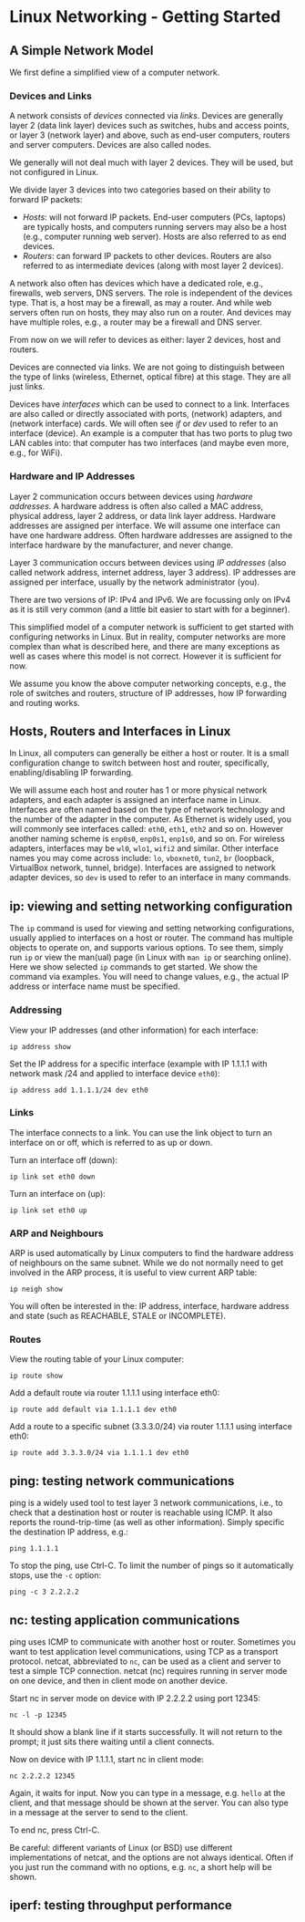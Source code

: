 # Linux Networking - Getting Started

## A Simple Network Model

We first define a simplified view of a computer network.

### Devices and Links

A network consists of *devices* connected via *links*. Devices are generally layer 2 (data link layer) devices such as switches, hubs and access points, or layer 3 (network layer) and above, such as end-user computers, routers and server computers. Devices are also called nodes. 

We generally will not deal much with layer 2 devices. They will be used, but not configured in Linux.

We divide layer 3 devices into two categories based on their ability to forward IP packets:

- *Hosts*: will not forward IP packets. End-user computers (PCs, laptops) are typically hosts, and computers running servers may also be a host (e.g., computer running web server). Hosts are also referred to as end devices.
- *Routers*: can forward IP packets to other devices. Routers are also referred to as intermediate devices (along with most layer 2 devices).

A network also often has devices which have a dedicated role, e.g., firewalls, web servers, DNS servers. The role is independent of the devices type. That is, a host may be a firewall, as may a router. And while web servers often run on hosts, they may also run on a router. And devices may have multiple roles, e.g., a router may be a firewall and DNS server.

From now on we will refer to devices as either: layer 2 devices, host and routers. 

Devices are connected via links. We are not going to distinguish between the type of links (wireless, Ethernet, optical fibre) at this stage. They are all just links.

Devices have *interfaces* which can be used to connect to a link. Interfaces are also called or directly associated with ports, (network) adapters, and (network interface) cards. We will often see *if* or *dev* used to refer to an interface (device). An example is a computer that has two ports to plug two LAN cables into: that computer has two interfaces (and maybe even more, e.g., for WiFi).

### Hardware and IP Addresses

Layer 2 communication occurs between devices using *hardware addresses*. A hardware address is often also called a MAC address, physical address, layer 2 address, or data link layer address. Hardware addresses are assigned per interface. We will assume one interface can have one hardware address. Often hardware addresses are assigned to the interface hardware by the manufacturer, and never change.

Layer 3 communication occurs between devices using *IP addresses* (also called network address, internet address, layer 3 address). IP addresses are assigned per interface, usually by the network administrator (you). 

There are two versions of IP: IPv4 and IPv6. We are focussing only on IPv4 as it is still very common (and a little bit easier to start with for a beginner). 

This simplified model of a computer network is sufficient to get started with configuring networks in Linux. But in reality, computer networks are more complex than what is described here, and there are many exceptions as well as  cases where this model is not correct. However it is sufficient for now. 

We assume you know the above computer networking concepts, e.g., the role of switches and routers, structure of IP addresses, how IP forwarding and routing works. 

## Hosts, Routers and Interfaces in Linux

In Linux, all computers can generally be either a host or router. It is a small configuration change to switch between host and router, specifically, enabling/disabling IP forwarding. 

We will assume each host and router has 1 or more physical network adapters, and each adapter is assigned an interface name in Linux. Interfaces are often named based on the type of network technology and the number of the adapter in the computer. As Ethernet is widely used, you will commonly see interfaces called: ``eth0``, ``eth1``, ``eth2`` and so on. However another naming scheme is ``enp0s0``, ``enp0s1``, ``enp1s0``, and so on. For wireless adapters, interfaces may be ``wl0``, ``wlo1``, ``wifi2`` and similar. Other interface names you may come across include: ``lo``, ``vboxnet0``, ``tun2``, ``br`` (loopback, VirtualBox network, tunnel, bridge). Interfaces are assigned to network adapter devices, so ``dev`` is used to refer to an interface in many commands.

## ip: viewing and setting networking configuration

The ``ip`` command is used for viewing and setting networking configurations, usually applied to interfaces on a host or router. The command has multiple objects to operate on, and supports various options. To see them, simply run ``ip`` or view the man(ual) page (in Linux with ``man ip`` or searching online). Here we show selected ``ip`` commands to get started. We show the command via examples. You will need to change values, e.g., the actual IP address or interface name must be specified.

### Addressing

View your IP addresses (and other information) for each interface:

```
ip address show
```

Set the IP address for a specific interface (example with IP 1.1.1.1 with network mask /24 and applied to interface device ``eth0``):

```
ip address add 1.1.1.1/24 dev eth0
```

### Links

The interface connects to a link. You can use the link object to turn an interface on or off, which is referred to as up or down.

Turn an interface off (down):

```
ip link set eth0 down
```

Turn an interface on (up):

```
ip link set eth0 up
```

### ARP and Neighbours

ARP is used automatically by Linux computers to find the hardware address of neighbours on the same subnet. While we do not normally need to get involved in the ARP process, it is useful to view current ARP table:

```
ip neigh show
```

You will often be interested in the: IP address, interface, hardware address and state (such as REACHABLE, STALE or INCOMPLETE).

### Routes

View the routing table of your Linux computer:

```
ip route show
```

Add a default route via router 1.1.1.1 using interface eth0:

```
ip route add default via 1.1.1.1 dev eth0
```

Add a route to a specific subnet (3.3.3.0/24) via router 1.1.1.1 using interface eth0:

```
ip route add 3.3.3.0/24 via 1.1.1.1 dev eth0
``` 

## ping: testing network communications

ping is a widely used tool to test layer 3 network communications, i.e., to check that a destination host or router is reachable using ICMP. It also reports the round-trip-time (as well as other information). Simply specific the destination IP address, e.g.:

```
ping 1.1.1.1
```
To stop the ping, use Ctrl-C. To limit the number of pings so it automatically stops, use the ``-c`` option:

```
ping -c 3 2.2.2.2
```

## nc: testing application communications

ping uses ICMP to communicate with another host or router. Sometimes you want to test application level communications, using TCP as a transport protocol. netcat, abbreviated to ``nc``, can be used as a client and server to test a simple TCP connection. netcat (nc) requires running in server mode on one device, and then in client mode on another device.

Start nc in server mode on device with IP 2.2.2.2 using port 12345:

```
nc -l -p 12345
```

It should show a blank line if it starts successfully. It will not return to the prompt; it just sits there waiting until a client connects.

Now on device with IP 1.1.1.1, start nc in client mode:

```
nc 2.2.2.2 12345
```

Again, it waits for input. Now you can type in a message, e.g. ``hello`` at the client, and that message should be shown at the server. You can also type in a message at the server to send to the client.

To end nc, press Ctrl-C.

Be careful: different variants of Linux (or BSD) use different implementations of netcat, and the options are not always identical. Often if you just run the command with no options, e.g. ``nc``, a short help will be shown.

## iperf: testing throughput performance









